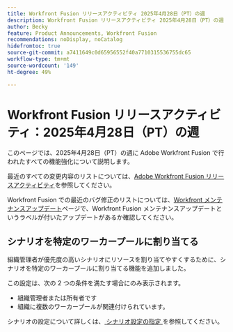 ```yaml
---
title: Workfront Fusion リリースアクティビティ 2025年4月28日（PT）の週
description: Workfront Fusion リリースアクティビティ 2025年4月28日（PT）の週
author: Becky
feature: Product Announcements, Workfront Fusion
recommendations: noDisplay, noCatalog
hidefromtoc: true
source-git-commit: a7411649c0d65956552f40a7710315536755dc65
workflow-type: tm+mt
source-wordcount: '149'
ht-degree: 49%

---
```


# Workfront Fusion リリースアクティビティ：2025年4月28日（PT）の週

このページでは、2025年4月28日（PT）の週に Adobe Workfront Fusion で行われたすべての機能強化について説明します。

最近のすべての変更内容のリストについては、[Adobe Workfront Fusion リリースアクティビティ](/help/workfront-fusion/fusion-product-releases/fusion-release-activity.md)を参照してください。

Workfront Fusion での最近のバグ修正のリストについては、[Workfront メンテナンスアップデート](https://experienceleague.adobe.com/en/docs/workfront-known-issues/releases/current-updates)ページで、Workfront Fusion メンテナンスアップデートというラベルが付いたアップデートがあるか確認してください。

## シナリオを特定のワーカープールに割り当てる

組織管理者が優先度の高いシナリオにリソースを割り当てやすくするために、シナリオを特定のワーカープールに割り当てる機能を追加しました。

この設定は、次の 2 つの条件を満たす場合にのみ表示されます。

* 組織管理者または所有者です
* 組織に複数のワーカープールが関連付けられています。

シナリオの設定について詳しくは、[ シナリオ設定の指定 ](/help/workfront-fusion/create-scenarios/config-scenarios-settings/configure-scenario-settings.md) を参照してください。

